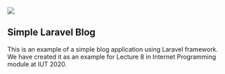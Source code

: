 <img src="https://i.imgur.com/ZQ0vByD.png">

## Simple Laravel Blog

This is an example of a simple blog application using Laravel framework. We have created it as an example for Lecture 8 in Internet Programming module at IUT 2020.
